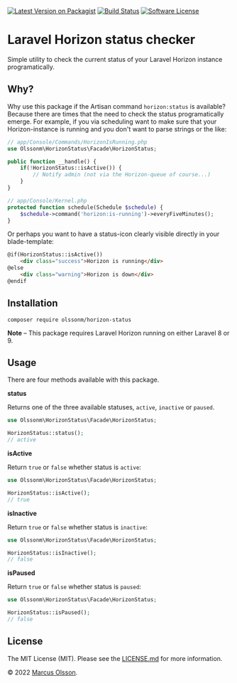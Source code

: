 [![Latest Version on Packagist](https://img.shields.io/packagist/v/olssonm/horizon-status.svg?style=flat-square)](https://packagist.org/packages/olssonm/horizon-status)
[![Build Status](https://img.shields.io/github/actions/workflow/status/olssonm/horizon-status/test.yml?style=flat-square&label=tests)](https://github.com/olssonm/horizon-status/actions?query=workflow%3A%22Run+tests%22)
[![Software License](https://img.shields.io/badge/license-MIT-brightgreen.svg?style=flat-square)](LICENSE.md)

# Laravel Horizon status checker

Simple utility to check the current status of your Laravel Horizon instance programatically. 

## Why?

Why use this package if the Artisan command `horizon:status` is available? Because there are times that the need to check the status programatically emerge. For example, if you via scheduling want to make sure that your Horizon-instance is running and you don't want to parse strings or the like:

``` php
// app/Console/Commands/HorizonIsRunning.php
use Olssonm\HorizonStatus\Facade\HorizonStatus;

public function __handle() {
    if(!HorizonStatus::isActive()) {
        // Notify admin (not via the Horizon-queue of course...)
    }
}

// app/Console/Kernel.php
protected function schedule(Schedule $schedule) {
    $schedule->command('horizon:is-running')->everyFiveMinutes();
}
```

Or perhaps you want to have a status-icon clearly visible directly in your blade-template:

``` html
@if(HorizonStatus::isActive())
    <div class="success">Horizon is running</div>
@else
    <div class="warning">Horizon is down</div>
@endif
```

## Installation

```
composer require olssonm/horizon-status
```

**Note** – This package requires Laravel Horizon running on either Laravel 8 or 9.

## Usage

There are four methods available with this package.

**status**

Returns one of the three available statuses, `active`, `inactive` or `paused`.

``` php
use Olssonm\HorizonStatus\Facade\HorizonStatus;

HorizonStatus::status();
// active
```

**isActive**

Return `true` or `false` whether status is `active`:

``` php
use Olssonm\HorizonStatus\Facade\HorizonStatus;

HorizonStatus::isActive();
// true
```

**isInactive**

Return `true` or `false` whether status is `inactive`:

``` php
use Olssonm\HorizonStatus\Facade\HorizonStatus;

HorizonStatus::isInactive();
// false
```

**isPaused**

Return `true` or `false` whether status is `paused`:

``` php
use Olssonm\HorizonStatus\Facade\HorizonStatus;

HorizonStatus::isPaused();
// false
```

## License

The MIT License (MIT). Please see the [LICENSE.md](LICENSE.md) for more information.

© 2022 [Marcus Olsson](https://marcusolsson.me).
